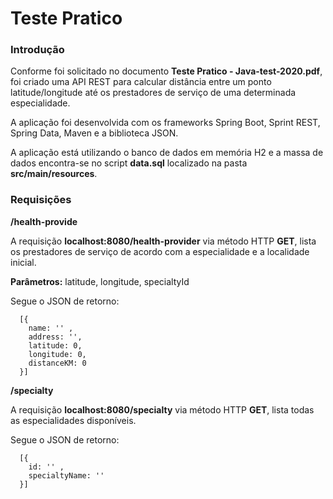 # Teste Pratico

### Introdução

Conforme foi solicitado no documento **Teste Pratico - Java-test-2020.pdf**, foi criado uma API REST para calcular distância entre um ponto latitude/longitude até os prestadores de serviço de uma determinada especialidade.

A aplicação foi desenvolvida com os frameworks Spring Boot, Sprint REST, Spring Data, Maven e a biblioteca JSON.

A aplicação está utilizando o banco de dados em memória H2 e a massa de dados encontra-se no script **data.sql** localizado na pasta **src/main/resources**.

### Requisições

**/health-provide**

A requisição **localhost:8080/health-provider** via método HTTP **GET**, lista os prestadores de serviço de acordo com a especialidade e a localidade inicial. 

**Parâmetros:** latitude, longitude, specialtyId

Segue o JSON de retorno:

```
  [{
    name: '' ,
    address: '',
    latitude: 0,
    longitude: 0,
    distanceKM: 0
  }]
```

**/specialty**

A requisição **localhost:8080/specialty** via método HTTP **GET**, lista todas as especialidades disponíveis.

Segue o JSON de retorno:

```
  [{
    id: '' ,
    specialtyName: ''
  }]
```
